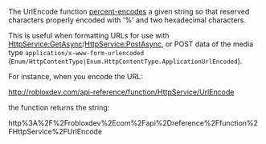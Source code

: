 The UrlEncode function [percent-encodes](https://en.wikipedia.org/wiki/Percent-encoding) a given string so that reserved characters properly encoded with '%' and two hexadecimal characters.

This is useful when formatting URLs for use with [HttpService:GetAsync](https://developer.roblox.com/en-us/api-reference/function/HttpService/GetAsync)/[HttpService:PostAsync](https://developer.roblox.com/en-us/api-reference/function/HttpService/PostAsync), or POST data of the media type `application/x-www-form-urlencoded` (`Enum/HttpContentType|Enum.HttpContentType.ApplicationUrlEncoded`).

For instance, when you encode the URL:

http://robloxdev.com/api-reference/function/HttpService/UrlEncode

the function returns the string:

http%3A%2F%2Frobloxdev%2Ecom%2Fapi%2Dreference%2Ffunction%2FHttpService%2FUrlEncode